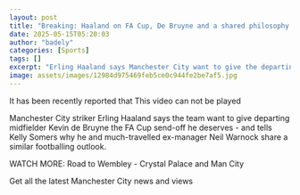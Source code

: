 ```yaml
---
layout: post
title: "Breaking: Haaland on FA Cup, De Bruyne and a shared philosophy with Warnock"
date: 2025-05-15T05:20:03
author: "badely"
categories: [Sports]
tags: []
excerpt: "Erling Haaland says Manchester City want to give the departing Kevin de Bruyne the FA Cup send-off he deserves - and tells Kelly Somers why he and Nei"
image: assets/images/12984d975469feb5ce0c944fe2be7af5.jpg
---
```


It has been recently reported that This video can not be played

Manchester City striker Erling Haaland says the team want to give departing midfielder Kevin de Bruyne the FA Cup send-off he deserves - and tells Kelly Somers why he and much-travelled ex-manager Neil Warnock share a similar footballing outlook.

WATCH MORE: Road to Wembley - Crystal Palace and Man City

Get all the latest Manchester City news and views


